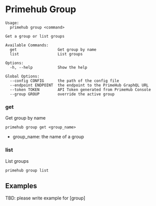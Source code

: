 
# Primehub Group

```
Usage: 
  primehub group <command>

Get a group or list groups

Available Commands:
  get                  Get group by name
  list                 List groups

Options:
  -h, --help           Show the help

Global Options:
  --config CONFIG      the path of the config file
  --endpoint ENDPOINT  the endpoint to the PrimeHub GraphQL URL
  --token TOKEN        API Token generated from PrimeHub Console
  --group GROUP        override the active group

```


### get

Get group by name


```
primehub group get <group_name>
```

* group_name: the name of a group
 




### list

List groups


```
primehub group list
```
 



 

## Examples

TBD: please write example for [group]